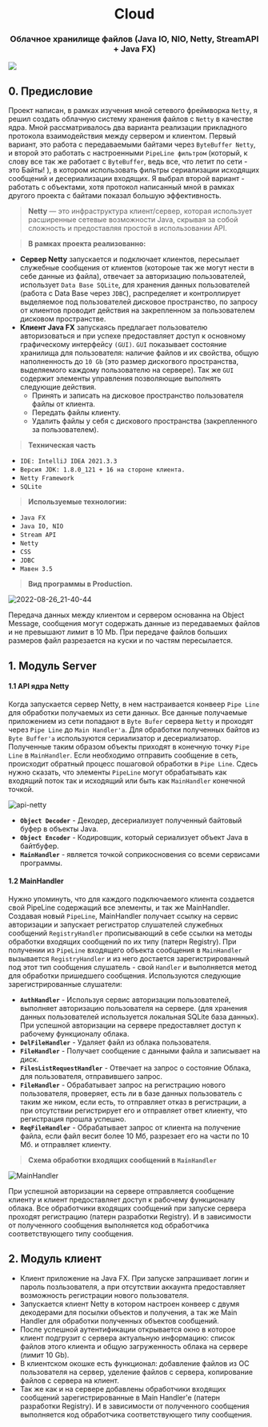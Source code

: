 <h1 align="center">Cloud
<h3 align="center">Облачное хранилище файлов (Java IO, NIO, Netty, StreamAPI + Java FX)</h3>

<a href="https://shev-81.github.io/Cloud-netty/"><img src="https://img.shields.io/badge/Cloud-JavaDoc-green"/>  </a>


## 0. Предисловие 
Проект написан, в рамках изучения мной сетевого фреймворка `Netty`, я решил создать облачную систему хранения файлов с `Netty` в качестве ядра. Мной рассматривалось два варианта реализации прикладного протокола взаимодействия между сервером и клиентом. Первый вариант, это работа с передаваемыми байтами через `ByteBuffer Netty`, и второй это работать с настроенными `PipeLine фильтром` (который, к слову все так же работает с `ByteBuffer`, ведь все, что летит по сети - это Байты! ), в котором использовать фильтры сериализации исходящих сообщений и десериализации входящих. Я выбрал второй вариант - работать с объектами, хотя протокол написанный мной в рамках другого проекта с байтами показал большую эффективность.

> <b>Netty</b> — это инфраструктура клиент/сервер, которая использует расширенные сетевые возможности Java, скрывая за собой сложность и предоставляя простой в использовании API.

> <b>В рамках проекта реализованно:</b>

- <b>Сервер Netty</b> запускается и подключает клиентов, пересылает служебные сообщения от клиентов (котороые так же могут нести в себе данные из файла), отвечает за авторизацию пользователей, использует `Data Base SQLite`, для хранения данных пользователей (работа с Data Base через `JDBC`), распределяет и контроллирует выделяемое под пользователей дисковое пространство, по запросу от клиентов проводит действия на закрепленном  за пользователем дисковом пространстве. 
- <b>Клиент Java FX</b> запускаясь предлагает пользователю авторизоваться и при успехе предоставляет доступ к основному графическому интерфейсу `(GUI)`. `GUI` показывает состояние хранилища для пользователя: наличие файлов и их свойства, общую наполненность до `10 Gb` (это размер дискогвого пространства, выделяемого каждому пользователю на сервере). Так же `GUI` содержит элементы управления позволяющие выполнять следующие действия.
   - Принять и записать на дисковое пространство пользователя файлы от клиента.
   - Передать файлы клиенту. 
   - Удалить файлы у себя с дискового пространства (закрепленного за пользователем). 

> <b>Техническая часть</b>
 - `IDE: IntelliJ IDEA 2021.3.3`
 - `Версия JDK: 1.8.0_121 + 16 на стороне клиента.`
 - `Netty Framework`
 - `SQLite`
> <b>Используемые технологии:</b>
 - `Java FX`
 - `Java IO, NIO`
 - `Stream API`
 - `Netty`
 - `CSS`
 - `JDBC`
 - `Мавен 3.5`
 
 > <b>Вид программы в Production.</b>
  
  ![2022-08-26_21-40-44](https://user-images.githubusercontent.com/89448563/186971668-ee48358c-436e-4c15-8dde-a004855b0fbc.png)

Передача данных между клиентом и сервером основанна на Object Message, сообщения могут содержать данные из передаваемых файлов и не превышают 
лимит в 10 Mb. При передаче файлов больших размеров файл разрезается на куски и по частям пересылается.  

## 1. Модуль Server

#### 1.1 API ядра Netty

Когда запускается сервер Netty, в нем настраивается конвеер `Pipe Line` для обработки получаемых из сети данных. Все данные получаемые приложением из сети попадают в `Byte Bufer` сервера `Netty`  и проходят через `Pipe Line` до `Main Handler'a`. Для обработки полученных байтов из `Byte Buffer'a` используются сериализатор и десериализатор. Полученные таким образом объекты приходят в конечную точку `Pipe Line` в `MainHandler`. Если необходимо отправить сообщение в сеть, происходит обратный процесс пошаговой обработки в `Pipe Line`. Сдесь нужно сказать, что элементы `PipeLine` могут обрабатывать как входящий поток так и исходящий или быть как `MainHandler` конечной точкой.

![api-netty](https://user-images.githubusercontent.com/89448563/187065711-7b930405-2e5f-456a-a80f-f6c2d6009df9.png)

- <b>`Object Decoder`</b> - Декодер, десериализует полученный байтовый буфер в объекты Java.
- <b>`Object Encoder`</b> - Кодировщик, который сериализует объект Java в байтбуфер.
- <b>`MainHandler`</b> - является точкой соприкосновения cо всеми сервисами программы.

#### 1.2 MainHandler

Нужно упоминуть, что для каждого подключаемого клиента создается свой PipeLine содержащий все элементы, и так же MainHandler. Создавая новый `PipeLine`, MainHandler получает ссылку на сервис авторизации и запускает регистратор слушателей служебных сообщений `RegistryHandler` прописывающий в себе ссылки на методы обработки входящих сообщений по их типу (патерн Registry). При получении из `PipeLine` входящего объекта сообщения в `MainHandler` вызывается `RegistryHandler` и из него достается зарегистрированный под этот тип сообщения слушатель - свой `Handler` и выполняется метод для обработки пришедшего сообщения. Используются следующие зарегистрированные слушатели:

- <b>`AuthHandler`</b> - Используя сервис авторизации пользователей, выполняет авторизацию пользователя на сервере. (для хранения данных пользователей используется локальная SQLite база данных). При успешной авторизации на сервере предоставляет доступ к рабочему функционалу облака.
- <b>`DelFileHandler`</b> - Удаляет файл из облака пользователя.
- <b>`FileHandler`</b> - Получает сообщение с данными файла и записывает на диск. 
- <b>`FilesListRequestHandler`</b> - Отвечает на запрос о состояние Облака, для пользователя, отправившего запрос.
- <b>`FileHandler`</b> - Обрабатывает запрос на регистрацию нового пользователя, проверяет, есть ли в базе данных пользователь с таким же ником, если есть, то отправляет отказ в регистрации, а при отсутствии регистрирует его и отправляет ответ клиенту, что регистрация прошла успешно.
- <b>`ReqFileHandler`</b> - Обрабатывает запрос от клиента на получение файла, если файл весит более 10 Мб,  разрезает его на части по 10 Мб. и отправляет клиенту.

> <b>Схема обработки входящих сообщений в `MainHandler` </b>


![MainHandler](https://user-images.githubusercontent.com/89448563/187069114-ff894097-34f2-4c83-9bc1-a90873432183.png)

 При успешной авторизации на сервере отправляется сообщение клиенту и клиент предоставляет доступ к рабочему функционалу облака. Все обработчики входящих сообщений при запуске сервера проходят регистрацию (патерн разработки Registry). И в зависимости от полученного сообщения выполняется код обработчика соответствующего типу сообщения.  

## 2. Модуль клиент
- Клиент приложение на Java FX. При запуске запрашивает логин и пароль позльзователя, а при отсутствии аккаунта предоставляет возможность регистрации нового пользователя.
- Запускается клиент Netty в котором настроен конвеер с двумя декодерами для посылки объектов и получения, а так же Main Handler для обработки 
  полученных объектов сообщений.  
- После успешной аутентификации открывается окно в которое клиент подгрузит с сервера актуальную информацию: список файлов этого клиента и общую загруженность облака 
  на сервере (лимит 10 Gb).
- В клиентском окошке есть функционал: добавление файлов из ОС пользователя на сервер, уделение файлов с сервера, копирование файлов с сервера на клиент.
- Так же как и на сервере добавлены обработчики входящих сообщений зарегистрированные в Main Handler'e  (патерн разработки Registry). 
  И в зависимости от полученного сообщения выполняется код обработчика соответствующего типу сообщения.  

